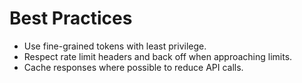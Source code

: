 # Best Practices

- Use fine-grained tokens with least privilege.
- Respect rate limit headers and back off when approaching limits.
- Cache responses where possible to reduce API calls.
